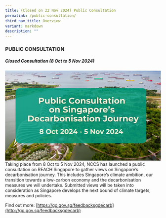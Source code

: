 ```yaml
---
title: (Closed on 22 Nov 2024) Public Consultation
permalink: /public-consultation/
third_nav_title: Overview
variant: markdown
description: ""
---
```

### PUBLIC CONSULTATION

##### Closed Consultation (8 Oct to 5 Nov 2024)
![](/images/EDM_Banner.png)
Taking place from 8 Oct to 5 Nov 2024, NCCS has launched a public consultation on REACH Singapore to gather views on Singapore’s decarbonisation journey. This includes Singapore’s climate ambition, our transition towards a low-carbon economy and the decarbonisation measures we will undertake. Submitted views will be taken into consideration as Singapore develops the next bound of climate targets, measures and policies.

Find out more:&nbsp;[https://go.gov.sg/feedbacksgdecarb](http://go.gov.sg/feedbacksgdecarb)